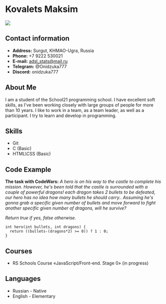 # Kovalets Maksim

![](https://i.ibb.co/c1qq718/photo1512770-457244558.jpg)
## Contact information

* **Address:** Surgut, KHMAO-Ugra, Russia
* **Phone:** +7 9222 530021
* **E-mail:** adsl_stats@mail.ru
* **Telegram:** @Onidzuka777
* **Discord:** onidzuka777

## About Me

I am a student of the School21 programming school. I have excellent soft skills, as I've been working closely with large groups of people for more than 10 years. I like to work in a team, as a team leader, as well as a participant. I try to learn and develop in programming. 

## Skills

* Git
* C (Basic)
* HTML\CSS (Basic)

## Code Example

**The task with CodeWars:** *A hero is on his way to the castle to complete his mission. However, he's been told that the castle is surrounded with a couple of powerful dragons! each dragon takes 2 bullets to be defeated, our hero has no idea how many bullets he should carry.. Assuming he's gonna grab a specific given number of bullets and move forward to fight another specific given number of dragons, will he survive?*

*Return true if yes, false otherwise.*
```
int hero(int bullets, int dragons) {
  return ((bullets-(dragons*2) >= 0)) ? 1 : 0;   
}
```
## Courses

* RS Schools Course «JavaScript/Front-end. Stage 0» (in progress)

## Languages

* Russian - Native
* English - Elementary